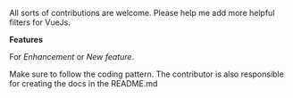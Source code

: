 All sorts of contributions are welcome. Please help me add more helpful filters for VueJs.

**Features**

For *Enhancement* or *New feature*.

Make sure to follow the coding pattern. The contributor is also responsible for creating the docs in the README.md
